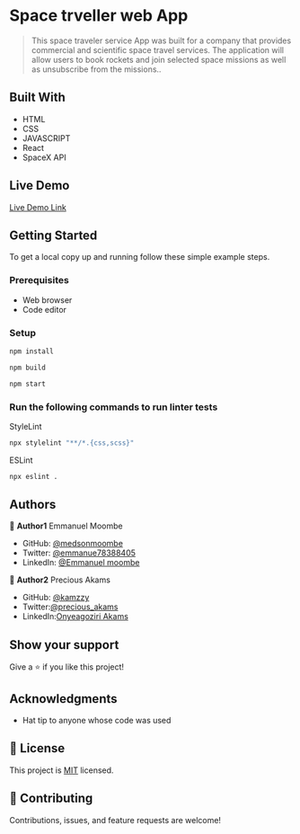 # Space trveller web App

> This space traveler service App was built for a company that provides commercial and scientific space travel services. The application will allow users to book rockets and join selected space missions as well as unsubscribe from the missions..



## Built With

- HTML
- CSS
- JAVASCRIPT
- React
- SpaceX API

## Live Demo 
[Live Demo Link](https://sparkling-mermaid-bef88d.netlify.app)



## Getting Started


To get a local copy up and running follow these simple example steps.

### Prerequisites

- Web browser
- Code editor

### Setup


```bash
npm install
```

```bash
npm build
```

```bash
npm start
```

### Run the following commands to run linter tests


StyleLint
```bash
npx stylelint "**/*.{css,scss}"
```

ESLint
```bash
npx eslint .
```



## Authors

👤 **Author1** Emmanuel Moombe

- GitHub: [@medsonmoombe](https://github.com/medsonmoombe)
- Twitter: [@emmanue78388405](https://twitter.com/@emmanue78388405)
- LinkedIn: [@Emmanuel moombe](https://www.linkedin.com/in/emmanuel-moombe-821918230/)

 👤 **Author2** Precious Akams
* GitHub: [@kamzzy](https://github.com/kamzzy)
* Twitter:[@precious_akams](https://twitter.com/precious_akams)
* LinkedIn:[Onyeagoziri Akams](https://www.linkedin.com/in/onyeagoziri-akams/)


## Show your support

Give a ⭐️ if you like this project!

## Acknowledgments

- Hat tip to anyone whose code was used

## 📝 License

This project is [MIT](https://github.com/medsonmoombe/react-redux-group-project/blob/dev/LICENSE) licensed.

## 🤝 Contributing

Contributions, issues, and feature requests are welcome!

